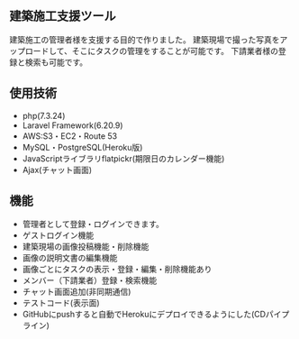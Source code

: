 ## 建築施工支援ツール
建築施工の管理者様を支援する目的で作りました。
建築現場で撮った写真をアップロードして、そこにタスクの管理をすることが可能です。
下請業者様の登録と検索も可能です。

## 使用技術
- php(7.3.24)
- Laravel Framework(6.20.9)
- AWS:S3・EC2・Route 53
- MySQL・PostgreSQL(Heroku版)
- JavaScriptライブラリflatpickr(期限日のカレンダー機能)
- Ajax(チャット画面)

## 機能
- 管理者として登録・ログインできます。
- ゲストログイン機能
- 建築現場の画像投稿機能・削除機能
- 画像の説明文書の編集機能
- 画像ごとにタスクの表示・登録・編集・削除機能あり
- メンバー（下請業者）登録・検索機能
- チャット画面追加(非同期通信)
- テストコード(表示面)
- GitHubにpushすると自動でHerokuにデプロイできるようにした(CDパイプライン)

